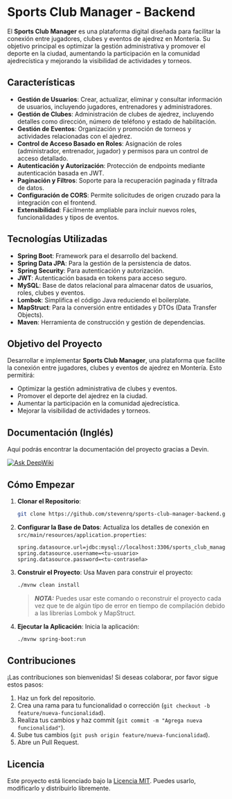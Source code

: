 # Sports Club Manager - Backend

El **Sports Club Manager** es una plataforma digital diseñada para facilitar la conexión entre jugadores, clubes y eventos de ajedrez en Montería. Su objetivo principal es optimizar la gestión administrativa y promover el deporte en la ciudad, aumentando la participación en la comunidad ajedrecística y mejorando la visibilidad de actividades y torneos.

## Características

- **Gestión de Usuarios**: Crear, actualizar, eliminar y consultar información de usuarios, incluyendo jugadores, entrenadores y administradores.
- **Gestión de Clubes**: Administración de clubes de ajedrez, incluyendo detalles como dirección, número de teléfono y estado de habilitación.
- **Gestión de Eventos**: Organización y promoción de torneos y actividades relacionadas con el ajedrez.
- **Control de Acceso Basado en Roles**: Asignación de roles (administrador, entrenador, jugador) y permisos para un control de acceso detallado.
- **Autenticación y Autorización**: Protección de endpoints mediante autenticación basada en JWT.
- **Paginación y Filtros**: Soporte para la recuperación paginada y filtrada de datos.
- **Configuración de CORS**: Permite solicitudes de origen cruzado para la integración con el frontend.
- **Extensibilidad**: Fácilmente ampliable para incluir nuevos roles, funcionalidades y tipos de eventos.

## Tecnologías Utilizadas

- **Spring Boot**: Framework para el desarrollo del backend.
- **Spring Data JPA**: Para la gestión de la persistencia de datos.
- **Spring Security**: Para autenticación y autorización.
- **JWT**: Autenticación basada en tokens para acceso seguro.
- **MySQL**: Base de datos relacional para almacenar datos de usuarios, roles, clubes y eventos.
- **Lombok**: Simplifica el código Java reduciendo el boilerplate.
- **MapStruct**: Para la conversión entre entidades y DTOs (Data Transfer Objects).
- **Maven**: Herramienta de construcción y gestión de dependencias.

## Objetivo del Proyecto

Desarrollar e implementar **Sports Club Manager**, una plataforma que facilite la conexión entre jugadores, clubes y eventos de ajedrez en Montería. Esto permitirá:

- Optimizar la gestión administrativa de clubes y eventos.
- Promover el deporte del ajedrez en la ciudad.
- Aumentar la participación en la comunidad ajedrecística.
- Mejorar la visibilidad de actividades y torneos.

## Documentación (Inglés)

Aquí podrás encontrar la documentación del proyecto gracias a Devin.

[![Ask DeepWiki](https://deepwiki.com/badge.svg)](https://deepwiki.com/stevenrq/sports-club-manager-backend)

## Cómo Empezar

1. **Clonar el Repositorio**:

   ```bash
   git clone https://github.com/stevenrq/sports-club-manager-backend.git
   ```

2. **Configurar la Base de Datos**: Actualiza los detalles de conexión en `src/main/resources/application.properties`:

   ```properties
   spring.datasource.url=jdbc:mysql://localhost:3306/sports_club_manager
   spring.datasource.username=<tu-usuario>
   spring.datasource.password=<tu-contraseña>
   ```

3. **Construir el Proyecto**: Usa Maven para construir el proyecto:

   ```bash
   ./mvnw clean install
   ```

   > **_NOTA:_**
   > Puedes usar este comando o reconstruir el proyecto cada vez que te de algún tipo de error en tiempo de compilación debido a las librerías Lombok y MapStruct.

4. **Ejecutar la Aplicación**: Inicia la aplicación:

   ```bash
   ./mvnw spring-boot:run
   ```

## Contribuciones

¡Las contribuciones son bienvenidas! Si deseas colaborar, por favor sigue estos pasos:

1. Haz un fork del repositorio.
2. Crea una rama para tu funcionalidad o corrección (`git checkout -b feature/nueva-funcionalidad`).
3. Realiza tus cambios y haz commit (`git commit -m "Agrega nueva funcionalidad"`).
4. Sube tus cambios (`git push origin feature/nueva-funcionalidad`).
5. Abre un Pull Request.

## Licencia

Este proyecto está licenciado bajo la [Licencia MIT](LICENSE.txt). Puedes usarlo, modificarlo y distribuirlo libremente.

